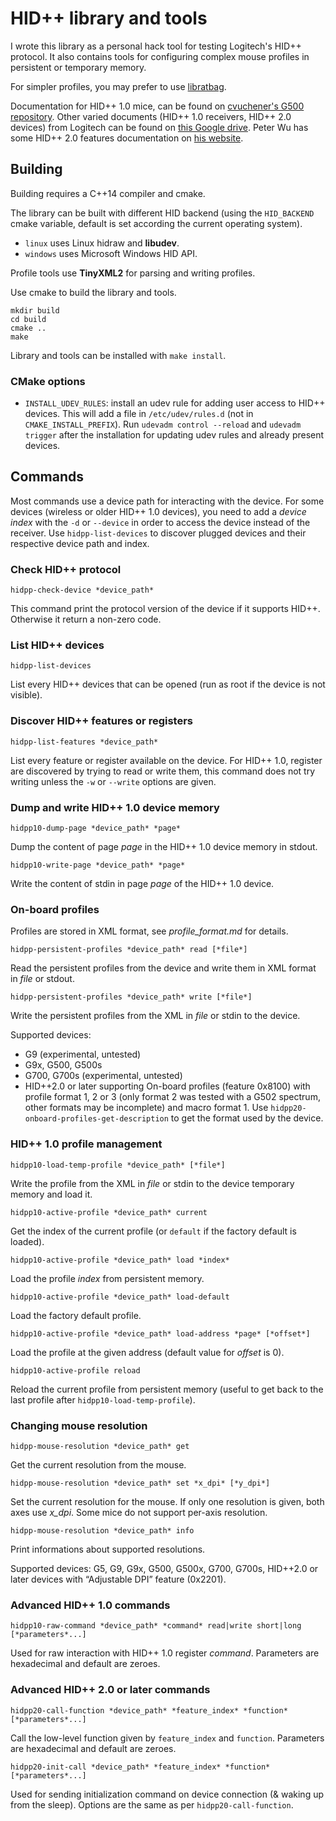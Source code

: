 HID++ library and tools
=======================

I wrote this library as a personal hack tool for testing Logitech's HID++ protocol. It also contains tools for configuring complex mouse profiles in persistent or temporary memory.

For simpler profiles, you may prefer to use [libratbag](https://github.com/libratbag/libratbag).

Documentation for HID++ 1.0 mice, can be found on [cvuchener's G500 repository](https://github.com/cvuchener/g500/tree/master/doc). Other varied documents (HID++ 1.0 receivers, HID++ 2.0 devices) from Logitech can be found on [this Google drive](https://drive.google.com/folderview?id=0BxbRzx7vEV7eWmgwazJ3NUFfQ28). Peter Wu has some HID++ 2.0 features documentation on [his website](https://lekensteyn.nl/files/logitech/).


Building
--------

Building requires a C++14 compiler and cmake.

The library can be built with different HID backend (using the `HID_BACKEND` cmake variable, default is set according the current operating system).
 - `linux` uses Linux hidraw and **libudev**.
 - `windows` uses Microsoft Windows HID API.

Profile tools use **TinyXML2** for parsing and writing profiles.

Use cmake to build the library and tools.

```
mkdir build
cd build
cmake ..
make
```

Library and tools can be installed with `make install`.

### CMake options

 - `INSTALL_UDEV_RULES`: install an udev rule for adding user access to HID++ devices. This will add a file in `/etc/udev/rules.d` (not in `CMAKE_INSTALL_PREFIX`). Run `udevadm control --reload` and `udevadm trigger` after the installation for updating udev rules and already present devices.


Commands
--------

Most commands use a device path for interacting with the device. For some devices (wireless or older HID++ 1.0 devices), you need to add a *device index* with the `-d` or `--device` in order to access the device instead of the receiver. Use `hidpp-list-devices` to discover plugged devices and their respective device path and index.

### Check HID++ protocol

    hidpp-check-device *device_path*

This command print the protocol version of the device if it supports HID++. Otherwise it return a non-zero code.


### List HID++ devices

    hidpp-list-devices

List every HID++ devices that can be opened (run as root if the device is not visible).


### Discover HID++ features or registers

    hidpp-list-features *device_path*

List every feature or register available on the device. For HID++ 1.0, register are discovered by trying to read or write them, this command does not try writing unless the `-w` or `--write` options are given.


### Dump and write HID++ 1.0 device memory

    hidpp10-dump-page *device_path* *page*

Dump the content of page *page* in the HID++ 1.0 device memory in stdout.

    hidpp10-write-page *device_path* *page*

Write the content of stdin in page *page* of the HID++ 1.0 device.


### On-board profiles

Profiles are stored in XML format, see *profile_format.md* for details.

    hidpp-persistent-profiles *device_path* read [*file*]

Read the persistent profiles from the device and write them in XML format in *file* or stdout.

    hidpp-persistent-profiles *device_path* write [*file*]

Write the persistent profiles from the XML in *file* or stdin to the device.

Supported devices:
 - G9 (experimental, untested)
 - G9x, G500, G500s
 - G700, G700s (experimental, untested)
 - HID++2.0 or later supporting On-board profiles (feature 0x8100) with profile format 1, 2 or 3 (only format 2 was tested with a G502 spectrum, other formats may be incomplete) and macro format 1. Use `hidpp20-onboard-profiles-get-description` to get the format used by the device.


### HID++ 1.0 profile management

    hidpp10-load-temp-profile *device_path* [*file*]

Write the profile from the XML in *file* or stdin to the device temporary memory and load it.

    hidpp10-active-profile *device_path* current

Get the index of the current profile (or `default` if the factory default is loaded).

    hidpp10-active-profile *device_path* load *index*

Load the profile *index* from persistent memory.

    hidpp10-active-profile *device_path* load-default

Load the factory default profile.

    hidpp10-active-profile *device_path* load-address *page* [*offset*]

Load the profile at the given address (default value for *offset* is 0).

    hidpp10-active-profile reload

Reload the current profile from persistent memory (useful to get back to the last profile after `hidpp10-load-temp-profile`).


### Changing mouse resolution

    hidpp-mouse-resolution *device_path* get

Get the current resolution from the mouse.

    hidpp-mouse-resolution *device_path* set *x_dpi* [*y_dpi*]

Set the current resolution for the mouse. If only one resolution is given, both axes use *x_dpi*. Some mice do not support per-axis resolution.

    hidpp-mouse-resolution *device_path* info

Print informations about supported resolutions.

Supported devices: G5, G9, G9x, G500, G500x, G700, G700s, HID++2.0 or later devices with “Adjustable DPI” feature (0x2201).


### Advanced HID++ 1.0 commands

    hidpp10-raw-command *device_path* *command* read|write short|long [*parameters*...]

Used for raw interaction with HID++ 1.0 register *command*. Parameters are hexadecimal and default are zeroes.


### Advanced HID++ 2.0 or later commands

    hidpp20-call-function *device_path* *feature_index* *function* [*parameters*...]

Call the low-level function given by `feature_index` and `function`. Parameters are hexadecimal and default are zeroes.

    hidpp20-init-call *device_path* *feature_index* *function* [*parameters*...]

Used for sending initialization command on device connection (& waking up from the sleep). Options are the same as per `hidpp20-call-function`.
